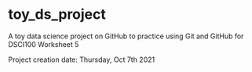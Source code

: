# toy_ds_project
A toy data science project on GitHub to practice using Git and GitHub for DSCI100 Worksheet 5

Project creation date: Thursday, Oct 7th 2021
